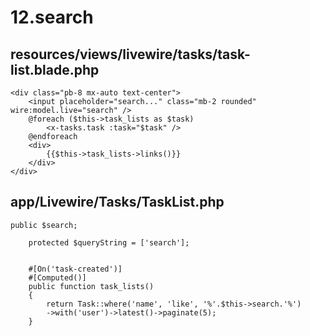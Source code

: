# 12.search
## resources/views/livewire/tasks/task-list.blade.php
```
<div class="pb-8 mx-auto text-center">  
    <input placeholder="search..." class="mb-2 rounded" wire:model.live="search" /> 
    @foreach ($this->task_lists as $task)
        <x-tasks.task :task="$task" />
    @endforeach
    <div>
        {{$this->task_lists->links()}}
    </div>
</div>
```
## app/Livewire/Tasks/TaskList.php
```
public $search;
 
    protected $queryString = ['search'];     


    #[On('task-created')]
    #[Computed()]
    public function task_lists()
    {
        return Task::where('name', 'like', '%'.$this->search.'%')
        ->with('user')->latest()->paginate(5);
    }
```
